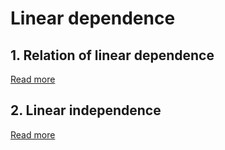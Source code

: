 # Linear dependence

## 1. Relation of linear dependence

[Read more](./0001-relation-of-linear-dependence.md)

## 2. Linear independence

[Read more](./0002-linear-independence.md)